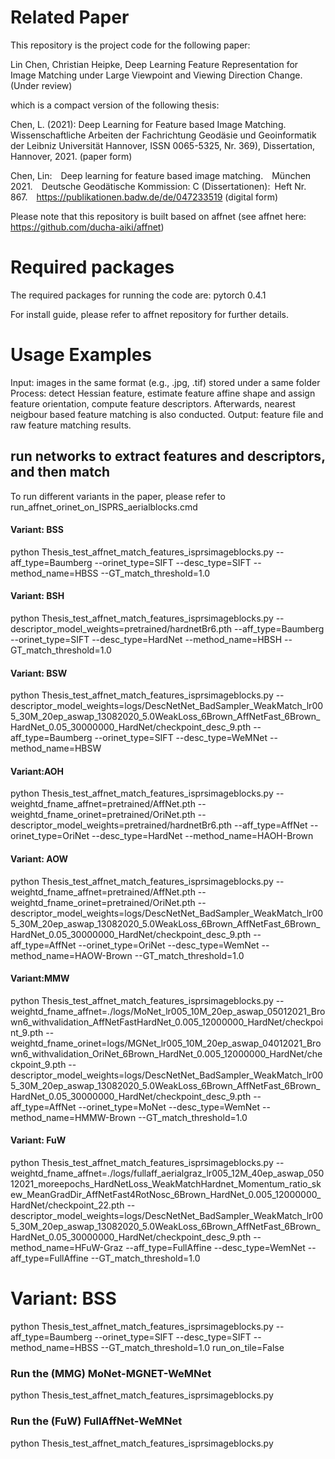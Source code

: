 # Related Paper
This repository is the project code for the following paper:

Lin Chen, Christian Heipke, Deep Learning Feature Representation for Image Matching under Large Viewpoint and Viewing Direction Change. (Under review)

which is a compact version of the following thesis:

Chen, L. (2021): Deep Learning for Feature based Image Matching. Wissenschaftliche Arbeiten der Fachrichtung Geodäsie und Geoinformatik der Leibniz Universität Hannover, ISSN 0065-5325, Nr. 369), Dissertation, Hannover, 2021. (paper form)

Chen, Lin: Deep learning for feature based image matching. München 2021. Deutsche Geodätische Kommission: C (Dissertationen): Heft Nr. 867. https://publikationen.badw.de/de/047233519 (digital form)

Please note that this repository is built based on affnet (see affnet here: https://github.com/ducha-aiki/affnet)

# Required packages

The required packages for running the code are:
pytorch 0.4.1

For install guide, please refer to affnet repository for further details.

# Usage Examples

Input: images in the same format (e.g., .jpg, .tif) stored under a same folder
Process: detect Hessian feature, estimate feature affine shape and assign feature orientation, compute feature descriptors. Afterwards, nearest neigbour based feature matching is also conducted.
Output: feature file and raw feature matching results.

## run networks to extract features and descriptors, and then match
To run different variants in the paper, please refer to run_affnet_orinet_on_ISPRS_aerialblocks.cmd
#### Variant: BSS
python Thesis_test_affnet_match_features_isprsimageblocks.py --aff_type=Baumberg --orinet_type=SIFT --desc_type=SIFT --method_name=HBSS --GT_match_threshold=1.0 

#### Variant: BSH
python Thesis_test_affnet_match_features_isprsimageblocks.py --descriptor_model_weights=pretrained/hardnetBr6.pth --aff_type=Baumberg --orinet_type=SIFT --desc_type=HardNet --method_name=HBSH --GT_match_threshold=1.0

#### Variant: BSW
python Thesis_test_affnet_match_features_isprsimageblocks.py --descriptor_model_weights=logs/DescNetNet_BadSampler_WeakMatch_lr005_30M_20ep_aswap_13082020_5.0WeakLoss_6Brown_AffNetFast_6Brown_HardNet_0.05_30000000_HardNet/checkpoint_desc_9.pth --aff_type=Baumberg --orinet_type=SIFT --desc_type=WeMNet --method_name=HBSW 

#### Variant:AOH
python Thesis_test_affnet_match_features_isprsimageblocks.py --weightd_fname_affnet=pretrained/AffNet.pth --weightd_fname_orinet=pretrained/OriNet.pth --descriptor_model_weights=pretrained/hardnetBr6.pth --aff_type=AffNet --orinet_type=OriNet --desc_type=HardNet --method_name=HAOH-Brown 

#### Variant: AOW
python Thesis_test_affnet_match_features_isprsimageblocks.py --weightd_fname_affnet=pretrained/AffNet.pth --weightd_fname_orinet=pretrained/OriNet.pth --descriptor_model_weights=logs/DescNetNet_BadSampler_WeakMatch_lr005_30M_20ep_aswap_13082020_5.0WeakLoss_6Brown_AffNetFast_6Brown_HardNet_0.05_30000000_HardNet/checkpoint_desc_9.pth --aff_type=AffNet --orinet_type=OriNet --desc_type=WemNet --method_name=HAOW-Brown --GT_match_threshold=1.0

#### Variant:MMW
python Thesis_test_affnet_match_features_isprsimageblocks.py --weightd_fname_affnet=./logs/MoNet_lr005_10M_20ep_aswap_05012021_Brown6_withvalidation_AffNetFastHardNet_0.005_12000000_HardNet/checkpoint_9.pth --weightd_fname_orinet=logs/MGNet_lr005_10M_20ep_aswap_04012021_Brown6_withvalidation_OriNet_6Brown_HardNet_0.005_12000000_HardNet/checkpoint_9.pth  --descriptor_model_weights=logs/DescNetNet_BadSampler_WeakMatch_lr005_30M_20ep_aswap_13082020_5.0WeakLoss_6Brown_AffNetFast_6Brown_HardNet_0.05_30000000_HardNet/checkpoint_desc_9.pth --aff_type=AffNet --orinet_type=MoNet --desc_type=WemNet --method_name=HMMW-Brown --GT_match_threshold=1.0

#### Variant: FuW
python Thesis_test_affnet_match_features_isprsimageblocks.py  --weightd_fname_affnet=./logs/fullaff_aerialgraz_lr005_12M_40ep_aswap_05012021_moreepochs_HardNetLoss_WeakMatchHardnet_Momentum_ratio_skew_MeanGradDir_AffNetFast4RotNosc_6Brown_HardNet_0.005_12000000_HardNet/checkpoint_22.pth --descriptor_model_weights=logs/DescNetNet_BadSampler_WeakMatch_lr005_30M_20ep_aswap_13082020_5.0WeakLoss_6Brown_AffNetFast_6Brown_HardNet_0.05_30000000_HardNet/checkpoint_desc_9.pth --method_name=HFuW-Graz --aff_type=FullAffine --desc_type=WemNet --aff_type=FullAffine --GT_match_threshold=1.0


# Variant: BSS
python Thesis_test_affnet_match_features_isprsimageblocks.py --aff_type=Baumberg --orinet_type=SIFT --desc_type=SIFT --method_name=HBSS --GT_match_threshold=1.0 run_on_tile=False



### Run the (MMG) MoNet-MGNET-WeMNet
python Thesis_test_affnet_match_features_isprsimageblocks.py 

### Run the (FuW) FullAffNet-WeMNet
python Thesis_test_affnet_match_features_isprsimageblocks.py 
